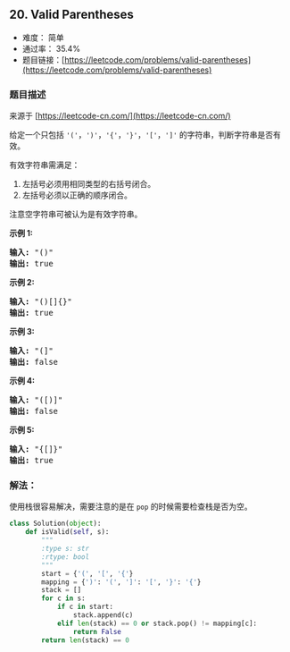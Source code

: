 ## 20. Valid Parentheses

- 难度： 简单
- 通过率： 35.4%
- 题目链接：[https://leetcode.com/problems/valid-parentheses](https://leetcode.com/problems/valid-parentheses)


### 题目描述

来源于 [https://leetcode-cn.com/](https://leetcode-cn.com/)

<p>给定一个只包括 <code>&#39;(&#39;</code>，<code>&#39;)&#39;</code>，<code>&#39;{&#39;</code>，<code>&#39;}&#39;</code>，<code>&#39;[&#39;</code>，<code>&#39;]&#39;</code>&nbsp;的字符串，判断字符串是否有效。</p>

<p>有效字符串需满足：</p>

<ol>
	<li>左括号必须用相同类型的右括号闭合。</li>
	<li>左括号必须以正确的顺序闭合。</li>
</ol>

<p>注意空字符串可被认为是有效字符串。</p>

<p><strong>示例 1:</strong></p>

<pre><strong>输入:</strong> &quot;()&quot;
<strong>输出:</strong> true
</pre>

<p><strong>示例&nbsp;2:</strong></p>

<pre><strong>输入:</strong> &quot;()[]{}&quot;
<strong>输出:</strong> true
</pre>

<p><strong>示例&nbsp;3:</strong></p>

<pre><strong>输入:</strong> &quot;(]&quot;
<strong>输出:</strong> false
</pre>

<p><strong>示例&nbsp;4:</strong></p>

<pre><strong>输入:</strong> &quot;([)]&quot;
<strong>输出:</strong> false
</pre>

<p><strong>示例&nbsp;5:</strong></p>

<pre><strong>输入:</strong> &quot;{[]}&quot;
<strong>输出:</strong> true</pre>


### 解法：

使用栈很容易解决，需要注意的是在 `pop` 的时候需要检查栈是否为空。

```python
class Solution(object):
    def isValid(self, s):
        """
        :type s: str
        :rtype: bool
        """
        start = {'(', '[', '{'}
        mapping = {')': '(', ']': '[', '}': '{'}
        stack = []
        for c in s:
            if c in start:
                stack.append(c)
            elif len(stack) == 0 or stack.pop() != mapping[c]:
                return False
        return len(stack) == 0
```